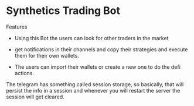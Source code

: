 # Synthetics Trading Bot

Features 

- Using this Bot the users can look for other traders in the market

- get notifications in their channels and copy their strategies and execute them for their own wallets.

- The users can import their wallets or create a new one to do the defi actions.


The telegram has something called session storage, so basically, that will persist the info in a session and whenever you will restart the server the session will get cleared.

